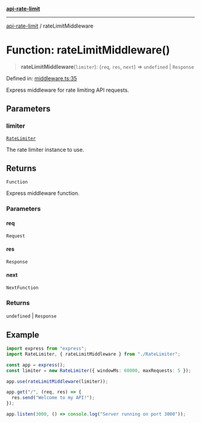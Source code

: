 [**api-rate-limit**](../README.md)

***

[api-rate-limit](../globals.md) / rateLimitMiddleware

# Function: rateLimitMiddleware()

> **rateLimitMiddleware**(`limiter`): (`req`, `res`, `next`) => `undefined` \| `Response`

Defined in: [middleware.ts:35](https://github.com/The-Node-Forge/api-rate-limit/blob/726eba219c7ae3e0fc64d9c308da4556afdfe5b3/src/middleware.ts#L35)

Express middleware for rate limiting API requests.

## Parameters

### limiter

[`RateLimiter`](../classes/RateLimiter.md)

The rate limiter instance to use.

## Returns

`Function`

Express middleware function.

### Parameters

#### req

`Request`

#### res

`Response`

#### next

`NextFunction`

### Returns

`undefined` \| `Response`

## Example

```typescript
import express from "express";
import RateLimiter, { rateLimitMiddleware } from "./RateLimiter";

const app = express();
const limiter = new RateLimiter({ windowMs: 60000, maxRequests: 5 });

app.use(rateLimitMiddleware(limiter));

app.get("/", (req, res) => {
  res.send("Welcome to my API!");
});

app.listen(3000, () => console.log("Server running on port 3000"));
```
